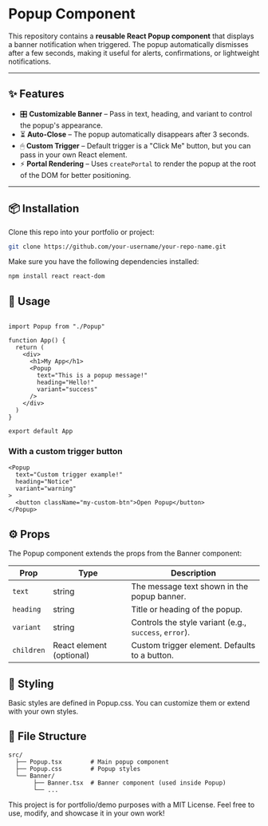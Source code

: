 # Popup Component

This repository contains a **reusable React Popup component** that displays a banner notification when triggered. The popup automatically dismisses after a few seconds, making it useful for alerts, confirmations, or lightweight notifications.

---

## ✨ Features

- 🎛 **Customizable Banner** – Pass in text, heading, and variant to control the popup's appearance.  
- ⏳ **Auto-Close** – The popup automatically disappears after 3 seconds.  
- 🖱 **Custom Trigger** – Default trigger is a "Click Me" button, but you can pass in your own React element.  
- ⚡ **Portal Rendering** – Uses `createPortal` to render the popup at the root of the DOM for better positioning.  

---

## 📦 Installation

Clone this repo into your portfolio or project:

```bash
git clone https://github.com/your-username/your-repo-name.git

```
Make sure you have the following dependencies installed:
```bash
npm install react react-dom
```
## 🚀 Usage

```tsx

import Popup from "./Popup"

function App() {
  return (
    <div>
      <h1>My App</h1>
      <Popup
        text="This is a popup message!"
        heading="Hello!"
        variant="success"
      />
    </div>
  )
}

export default App
```
### With a custom trigger button

```tsx
<Popup
  text="Custom trigger example!"
  heading="Notice"
  variant="warning"
>
  <button className="my-custom-btn">Open Popup</button>
</Popup>
```
## ⚙️ Props

The Popup component extends the props from the Banner component:

| Prop       | Type                     | Description                                            |
| ---------- | ------------------------ | ------------------------------------------------------ |
| `text`     | string                   | The message text shown in the popup banner.            |
| `heading`  | string                   | Title or heading of the popup.                         |
| `variant`  | string                   | Controls the style variant (e.g., `success`, `error`). |
| `children` | React element (optional) | Custom trigger element. Defaults to a button.          |

## 🎨 Styling

Basic styles are defined in Popup.css. You can customize them or extend with your own styles.

## 📂 File Structure
```
src/
  ├── Popup.tsx        # Main popup component
  ├── Popup.css        # Popup styles
  └── Banner/
       ├── Banner.tsx  # Banner component (used inside Popup)
       └── ...
```

This project is for portfolio/demo purposes with a MIT License.
Feel free to use, modify, and showcase it in your own work!
